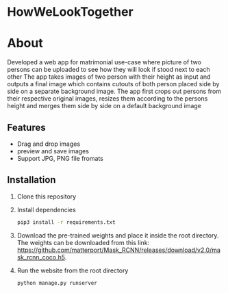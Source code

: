 # HowWeLookTogether
# About

Developed a web app for matrimonial use-case where picture of two persons can be uploaded to see how they will look if stood next to each other The app takes images of two person with their height as input and outputs
a final image which contains cutouts of both person placed side by side on a separate background image. The app first crops out persons from their respective original images,
resizes them according to the persons height and merges them side by side on a default background image

## Features

- Drag and drop images 
- preview and save images
- Support JPG, PNG file fromats

## Installation
1. Clone this repository
2. Install dependencies
   
   ```bash
   pip3 install -r requirements.txt
   ```
4. Download the pre-trained weights and place it inside the root directory. The weights can be downloaded from this link: https://github.com/matterport/Mask_RCNN/releases/download/v2.0/mask_rcnn_coco.h5.

3. Run the website from the root directory
    ```bash
    python manage.py runserver
    ```

